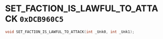 # SET_FACTION_IS_LAWFUL_TO_ATTACK `0xDCB960C5`

```cpp
void SET_FACTION_IS_LAWFUL_TO_ATTACK(int _Unk0, int _Unk1);
```